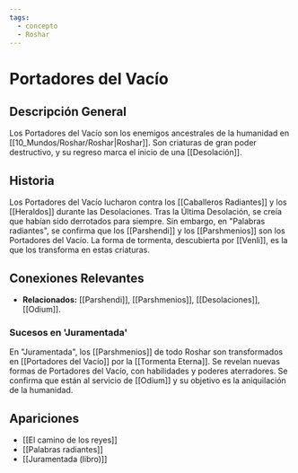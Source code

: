 ```yaml
---
tags:
  - concepto
  - Roshar
---
```


# Portadores del Vacío

## Descripción General
Los Portadores del Vacío son los enemigos ancestrales de la humanidad en [[10_Mundos/Roshar/Roshar|Roshar]]. Son criaturas de gran poder destructivo, y su regreso marca el inicio de una [[Desolación]].

## Historia
Los Portadores del Vacío lucharon contra los [[Caballeros Radiantes]] y los [[Heraldos]] durante las Desolaciones. Tras la Última Desolación, se creía que habían sido derrotados para siempre. Sin embargo, en "Palabras radiantes", se confirma que los [[Parshendi]] y los [[Parshmenios]] son los Portadores del Vacío. La forma de tormenta, descubierta por [[Venli]], es la que los transforma en estas criaturas.

## Conexiones Relevantes
* **Relacionados:** [[Parshendi]], [[Parshmenios]], [[Desolaciones]], [[Odium]].

### Sucesos en 'Juramentada'
En "Juramentada", los [[Parshmenios]] de todo Roshar son transformados en [[Portadores del Vacío]] por la [[Tormenta Eterna]]. Se revelan nuevas formas de Portadores del Vacío, con habilidades y poderes aterradores. Se confirma que están al servicio de [[Odium]] y su objetivo es la aniquilación de la humanidad.

## Apariciones
* [[El camino de los reyes]]
* [[Palabras radiantes]]
* [[Juramentada (libro)]]
